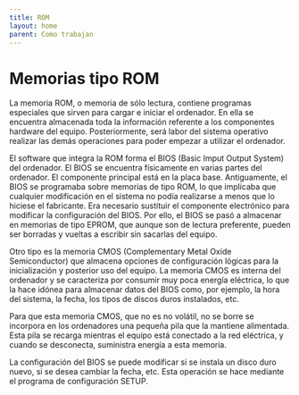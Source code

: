 ```yaml
---
title: ROM
layout: home
parent: Como trabajan
---
```

<h1>Memorias tipo ROM</h1>
La memoria ROM, o memoria de sólo lectura, contiene programas especiales que sirven para cargar e iniciar el ordenador. En ella se encuentra almacenada toda la información referente a los componentes hardware del equipo. Posteriormente, será labor del sistema operativo realizar las demás operaciones para poder empezar a utilizar el ordenador.

El software que integra la ROM forma el BIOS (Basic Imput Output System) del ordenador. El BIOS se encuentra físicamente en varias partes del ordenador. El componente principal está en la placa base. Antiguamente, el BIOS se programaba sobre memorias de tipo ROM, lo que implicaba que cualquier modificación en el sistema no podía realizarse a menos que lo hiciese el fabricante. Era necesario sustituir el componente electrónico para modificar la configuración del BIOS. Por ello, el BIOS se pasó a almacenar en memorias de tipo EPROM, que aunque son de lectura preferente, pueden ser borradas y vueltas a escribir sin sacarlas del equipo.

Otro tipo es la memoria CMOS (Complementary Metal Oxide Semiconductor) que almacena opciones de configuración lógicas para la inicialización y posterior uso del equipo. La memoria CMOS es interna del ordenador y se caracteriza por consumir muy poca energía eléctrica, lo que la hace idónea para almacenar datos del BIOS como, por ejemplo, la hora del sistema, la fecha, los tipos de discos duros instalados, etc.

Para que esta memoria CMOS, que no es no volátil, no se borre se incorpora en los ordenadores una pequeña pila que la mantiene alimentada. Esta pila se recarga mientras el equipo está conectado a la red eléctrica, y cuando se desconecta, suministra energía a esta memoria.

La configuración del BIOS se puede modificar si se instala un disco duro nuevo, si se desea cambiar la fecha, etc. Esta operación se hace mediante el programa de configuración SETUP.
